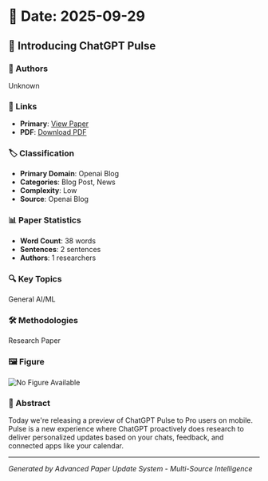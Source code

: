 # 📅 Date: 2025-09-29

## 📄 Introducing ChatGPT Pulse

### 👥 Authors
Unknown

### 🔗 Links
- **Primary**: [View Paper](https://openai.com/index/introducing-chatgpt-pulse)
- **PDF**: [Download PDF](https://arxiv.org/pdf/.pdf) 



### 🏷️ Classification
- **Primary Domain**: Openai Blog
- **Categories**: Blog Post, News
- **Complexity**: Low
- **Source**: Openai Blog

### 📊 Paper Statistics
- **Word Count**: 38 words
- **Sentences**: 2 sentences
- **Authors**: 1 researchers

### 🔍 Key Topics
General AI/ML

### 🛠️ Methodologies
Research Paper

### 🖼️ Figure
![No Figure Available](https://img.shields.io/badge/Figure-Not_Available-lightgrey?style=for-the-badge)

### 📝 Abstract
Today we're releasing a preview of ChatGPT Pulse to Pro users on mobile. Pulse is a new experience where ChatGPT proactively does research to deliver personalized updates based on your chats, feedback, and connected apps like your calendar.

---
*Generated by Advanced Paper Update System - Multi-Source Intelligence*
